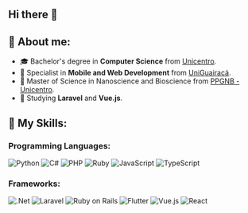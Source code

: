 ## Hi there 👋

## 💫 About me:
- 🎓 Bachelor's degree in **Computer Science** from <a href="https://www3.unicentro.br/">Unicentro</a>.
- 🔭 Specialist in **Mobile and Web Development** from <a href="https://www.guairaca.com.br/">UniGuairacá</a>.
- 🧬 Master of Science in Nanoscience and Bioscience from <a href="https://www3.unicentro.br/ppgnb/">PPGNB - Unicentro</a>.
- 🌱 Studying **Laravel** and **Vue.js**.

## 🚀 My Skills:

### Programming Languages:
![Python](https://img.shields.io/badge/python-3670A0?style=for-the-badge&logo=python&logoColor=white) 
![C#](https://img.shields.io/badge/C%23-239120?style=for-the-badge&logo=c-sharp&logoColor=white) 
![PHP](https://img.shields.io/badge/php-4F5B93?style=for-the-badge&logo=php&logoColor=white) 
![Ruby](https://img.shields.io/badge/ruby-Ff0000?style=for-the-badge&logo=ruby&logoColor=white) 
![JavaScript](https://img.shields.io/badge/javascript-%23323330.svg?style=for-the-badge&logo=javascript&logoColor=white) 
![TypeScript](https://img.shields.io/badge/typescript-%23007ACC.svg?style=for-the-badge&logo=typescript&logoColor=white) 

### Frameworks:
![.Net](https://img.shields.io/badge/.net-239120?style=for-the-badge&logo=.net&logoColor=white) 
![Laravel](https://img.shields.io/badge/laravel-F9322C?style=for-the-badge&logo=laravel&logoColor=white) 
![Ruby on Rails](https://img.shields.io/badge/rails-Ff0000?style=for-the-badge&logo=ruby-on-rails&logoColor=white) 
![Flutter](https://img.shields.io/badge/Flutter-02569B?style=for-the-badge&logo=flutter&logoColor=white)
![Vue.js](https://img.shields.io/badge/vue.js-%0d98ba.svg?style=for-the-badge&logo=vue.js&logoColor=white) 
![React](https://img.shields.io/badge/react-%2320232a.svg?style=for-the-badge&logo=react&logoColor=white) 
